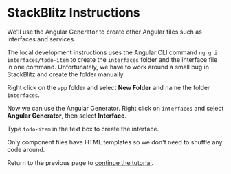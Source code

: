 # StackBlitz Instructions

We'll use the Angular Generator to create other Angular files such as interfaces and services.

The local development instructions uses the Angular CLI command `ng g i interfaces/todo-item` to create the `interfaces` folder and the interface file in one command. Unfortunately, we have to work around a small bug in StackBlitz and create the folder manually.

Right click on the `app` folder and select **New Folder** and name the folder `interfaces`.

Now we can use the Angular Generator. Right click on `interfaces` and select **Angular Generator**, then select **Interface**. 

Type `todo-item` in the text box to create the interface.

Only component files have HTML templates so we don't need to shuffle any code around.

Return to the previous page to [continue the tutorial](https://ng-girls.gitbook.io/todo-list-tutorial/interface/README.md).